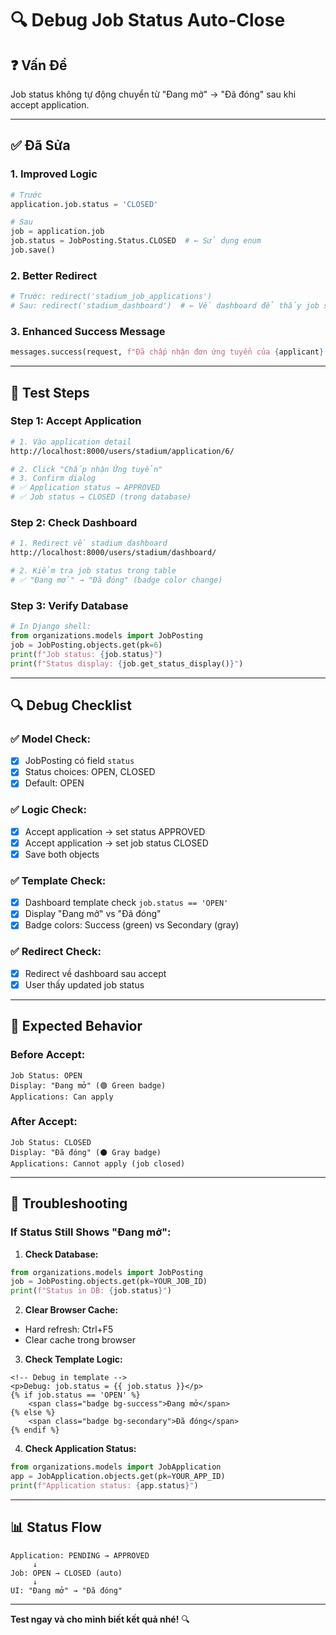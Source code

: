 # 🔍 Debug Job Status Auto-Close

## ❓ Vấn Đề

Job status không tự động chuyển từ "Đang mở" → "Đã đóng" sau khi accept application.

---

## ✅ Đã Sửa

### 1. **Improved Logic**
```python
# Trước
application.job.status = 'CLOSED'

# Sau  
job = application.job
job.status = JobPosting.Status.CLOSED  # ← Sử dụng enum
job.save()
```

### 2. **Better Redirect**
```python
# Trước: redirect('stadium_job_applications')
# Sau: redirect('stadium_dashboard')  # ← Về dashboard để thấy job status
```

### 3. **Enhanced Success Message**
```python
messages.success(request, f"Đã chấp nhận đơn ứng tuyển của {applicant}. Tin tuyển dụng '{job.title}' đã được đóng.")
```

---

## 🧪 Test Steps

### Step 1: Accept Application
```bash
# 1. Vào application detail
http://localhost:8000/users/stadium/application/6/

# 2. Click "Chấp nhận Ứng tuyển"
# 3. Confirm dialog
# ✅ Application status → APPROVED
# ✅ Job status → CLOSED (trong database)
```

### Step 2: Check Dashboard
```bash
# 1. Redirect về stadium dashboard
http://localhost:8000/users/stadium/dashboard/

# 2. Kiểm tra job status trong table
# ✅ "Đang mở" → "Đã đóng" (badge color change)
```

### Step 3: Verify Database
```python
# In Django shell:
from organizations.models import JobPosting
job = JobPosting.objects.get(pk=6)
print(f"Job status: {job.status}")
print(f"Status display: {job.get_status_display()}")
```

---

## 🔍 Debug Checklist

### ✅ Model Check:
- [x] JobPosting có field `status`
- [x] Status choices: OPEN, CLOSED
- [x] Default: OPEN

### ✅ Logic Check:
- [x] Accept application → set status APPROVED
- [x] Accept application → set job status CLOSED
- [x] Save both objects

### ✅ Template Check:
- [x] Dashboard template check `job.status == 'OPEN'`
- [x] Display "Đang mở" vs "Đã đóng"
- [x] Badge colors: Success (green) vs Secondary (gray)

### ✅ Redirect Check:
- [x] Redirect về dashboard sau accept
- [x] User thấy updated job status

---

## 🎯 Expected Behavior

### Before Accept:
```
Job Status: OPEN
Display: "Đang mở" (🟢 Green badge)
Applications: Can apply
```

### After Accept:
```
Job Status: CLOSED  
Display: "Đã đóng" (⚫ Gray badge)
Applications: Cannot apply (job closed)
```

---

## 🚨 Troubleshooting

### If Status Still Shows "Đang mở":

1. **Check Database:**
```python
from organizations.models import JobPosting
job = JobPosting.objects.get(pk=YOUR_JOB_ID)
print(f"Status in DB: {job.status}")
```

2. **Clear Browser Cache:**
- Hard refresh: Ctrl+F5
- Clear cache trong browser

3. **Check Template Logic:**
```django
<!-- Debug in template -->
<p>Debug: job.status = {{ job.status }}</p>
{% if job.status == 'OPEN' %}
    <span class="badge bg-success">Đang mở</span>
{% else %}
    <span class="badge bg-secondary">Đã đóng</span>
{% endif %}
```

4. **Check Application Status:**
```python
from organizations.models import JobApplication
app = JobApplication.objects.get(pk=YOUR_APP_ID)
print(f"Application status: {app.status}")
```

---

## 📊 Status Flow

```
Application: PENDING → APPROVED
     ↓
Job: OPEN → CLOSED (auto)
     ↓
UI: "Đang mở" → "Đã đóng"
```

---

**Test ngay và cho mình biết kết quả nhé!** 🔍
